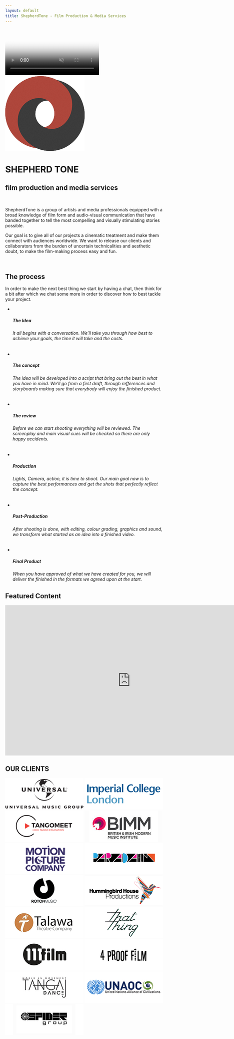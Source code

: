 ```yaml
---
layout: default
title: ShepherdTone - Film Production & Media Services
---
```


<div class="container home">
  <div id="big-video">
    <div class="big-video" data-src="/assets/media/still.jpg" data-video="/assets/media/video.mp4" data-placeholder="/assets/media/still1.jpg">
      <video preload="auto" autoplay="autoplay" muted="muted" loop="" poster="/assets/media/still1.jpg">
        <source src="/assets/media/video.ogv" type="video/ogg">
      </video>
    </div>
  </div>

  <div class="home-main">
    <img src="/assets/img/logo.png" alt="SHEPHERDTONE" class="shadow-img">
    <p></p>
    <h1>
      <span class="red">SHEPHERD</span>
      <span class="grey">TONE</span>
    </h1>
    <h2 class="white">film production and media services</h2>
  </div>

  <div class="row">
    <p>&nbsp;</p>
    <p> ShepherdTone is a group of artists and media professionals equipped with a broad knowledge of film form and audio-visual communication that have banded together to tell the most compelling and visually stimulating stories possible.</p>
    <p>Our goal is to give all of our projects a cinematic treatment and make them connect with audiences worldwide. We want to release our clients and collaborators from the burden of uncertain technicalities and aesthetic doubt, to make the film-making process easy and fun.</p>
    <p>&nbsp;</p>
  </div>

  <div class="red-bg">
    <div class="row">
      <h2>The process</h2>
      <p class="white">In order to make the next best thing we start by having a chat, then think for a bit after which we chat some more in order to discover how to best tackle your project.</p>
      <ul class="list-circles">
        <li class="col-1-of-3">
          <a class="display-block">
            <i class="circ-wrap">
              <i class="circ white-bg black">
                <span class="black fa fa-lightbulb-o"></span>
                <i class="circ pulse"></i>
              </i>
            </i>
            <br>
            <h5 class="black">The Idea</h5>
            <h6 class="white">It all begins with a conversation. We’ll take you through how best to achieve your goals, the time it will take and the costs. <br>
            </h6>
          </a>
          <p>
            <a class="display-block"></a>
          </p>
        </li>
        <li class="col-1-of-3">
          <a class="display-block">
            <i class="circ-wrap">
              <i class="circ white-bg black">
                <span class="black fa fa-image"></span>
                <i class="circ pulse"></i>
              </i>
            </i>
            <br>
            <h5 class="black">The concept</h5>
            <h6 class="white">The idea will be developed into a script that bring out the best in what you have in mind. We’ll go from a first draft, through refferences and storyboards making sure that everybody will enjoy the finished product.</h6>
          </a>
          <p>
            <a class="display-block"></a>
          </p>
        </li>
        <li class="col-1-of-3">
          <a class="display-block">
            <i class="circ-wrap">
              <i class="circ white-bg black">
                <span class="black fa fa-comment"></span>
                <i class="circ pulse"></i>
              </i>
            </i>
            <br>
            <h5 class="black">The review</h5>
            <h6 class="white">Before we can start shooting everything will be reviewed. The screenplay and main visual cues will be checked so there are only happy accidents.</h6>
          </a>
          <p>
            <a class="display-block"></a>
          </p>
        </li>
        <li class="col-1-of-3">
          <a class="display-block">
            <i class="circ-wrap">
              <i class="circ white-bg black">
                <span class="black fa fa-video-camera"></span>
                <i class="circ pulse"></i>
              </i>
            </i>
            <br>
            <h5 class="black">Production</h5>
            <h6 class="white"> Lights, Camera, action, it is time to shoot. Our main goal now is to capture the best performances and get the shots that perfectly reflect the concept. <br>
            </h6>
          </a>
          <p>
            <a class="display-block"></a>
          </p>
        </li>
        <li class="col-1-of-3">
          <a class="display-block">
            <i class="circ-wrap">
              <i class="circ white-bg black">
                <span class="black fa fa-magic"></span>
                <i class="circ pulse"></i>
              </i>
            </i>
            <br>
            <h5 class="black">Post-Production</h5>
            <h6 class="white"> After shooting is done, with editing, colour grading, graphics and sound, we transform what started as an idea into a finished video.</h6>
          </a>
          <p>
            <a class="display-block"></a>
          </p>
        </li>
        <li class="col-1-of-3">
          <a class="display-block">
            <i class="circ-wrap">
              <i class="circ white-bg black">
                <span class="black fa fa-laptop"></span>
                <i class="circ pulse"></i>
              </i>
            </i>
            <br>
            <h5 class="black">Final Product</h5>
            <h6 class="white">When you have approved of what we have created for you, we will deliver the finished in the formats we agreed upon at the start.</h6>
          </a>
        </li>
      </ul>
    </div>
  </div>

  <div class="black-bg">
    <div class="row">
      <h2 class="white">Featured Content</h2>
    </div>
    <div class="video">
      <iframe loading="lazy" src="https://player.vimeo.com/video/276722890" allowfullscreen="allowfullscreen" align="center" data-ruffle-polyfilled="" width="800" height="480" frameborder="0"></iframe>
    </div>
  </div>

  <div class="row">
    <h2>OUR CLIENTS</h2>
    <div class="logos logos-3 logos-5 ">
      <img src="assets/img/logos/logo-16.png">
      <img src="assets/img/logos/logo-14.png">
      <img src="assets/img/logos/logo-15.png">
      <img src="assets/img/logos/logo-4.jpg">
      <img src="assets/img/logos/logo-0.png">
      <img src="assets/img/logos/logo-1.png">
      <img src="assets/img/logos/logo-2.png">
      <img src="assets/img/logos/logo-3.png">
      <img src="assets/img/logos/logo-5.jpg">
      <img src="assets/img/logos/logo-6.png">
      <img src="assets/img/logos/logo-7.jpg">
      <img src="assets/img/logos/logo-8.png">
      <img src="assets/img/logos/logo-11.jpg">
      <img src="assets/img/logos/logo-12.jpg">
      <img src="assets/img/logos/logo-13.jpg">
    </div>
    <p>&nbsp;</p>
  </div>

</div>

